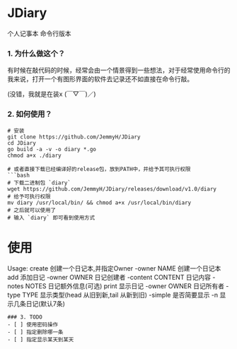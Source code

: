 # JDiary
  个人记事本  命令行版本

### 1. 为什么做这个？
有时候在敲代码的时候，经常会由一个情景得到一些想法，对于经常使用命令行的我来说，打开一个有图形界面的软件去记录还不如直接在命令行敲。

(没错，我就是在装x (￣▽￣)／)

### 2. 如何使用？
```shell
# 安装 
git clone https://github.com/JemmyH/JDiary
cd JDiary
go build -a -v -o diary *.go
chmod a+x ./diary

# 或者直接下载已经编译好的release包，放到PATH中，并给予其可执行权限
```bash
# 下载二进制包 `diary`
wget https://github.com/JemmyH/JDiary/releases/download/v1.0/diary
# 给予可执行权限
mv diary /usr/local/bin/ && chmod a+x /usr/local/bin/diary
# 之后就可以使用了
# 输入 `diary` 即可看到使用方式
```

# 使用
Usage:
  create 创建一个日记本,并指定Owner
      -owner NAME  创建一个日记本
  add 添加日记
      -owner OWNER 日记创建者
      -content CONTENT 日记内容
      -notes NOTES 日记额外信息(可选)
  print 显示日记
      -owner OWNER 日记所有者
      -type TYPE 显示类型(head 从旧到新,tail 从新到旧)
      -simple 是否简要显示
      -n 显示几条日记(默认7条)
```
### 3. TODO
- [ ] 使用密码操作
- [ ] 指定删除哪一条
- [ ] 指定显示某天到某天
